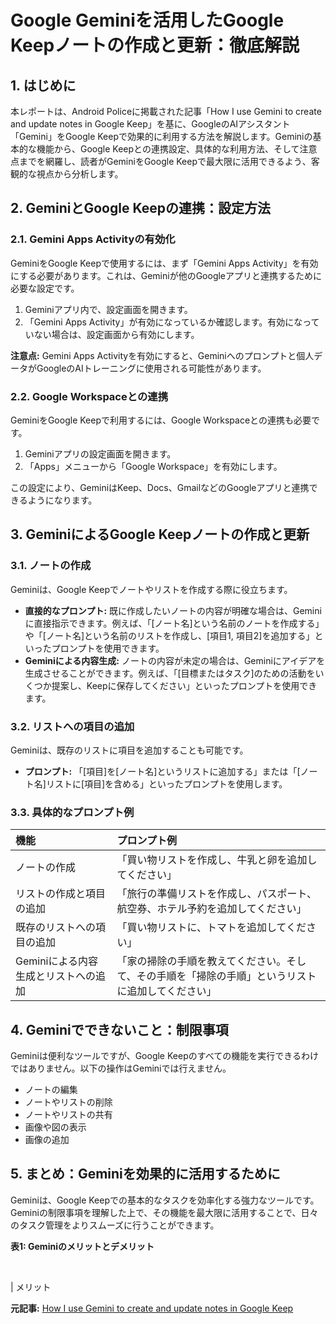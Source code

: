 # Google Geminiを活用したGoogle Keepノートの作成と更新：徹底解説

## 1. はじめに

本レポートは、Android Policeに掲載された記事「How I use Gemini to create and update notes in Google Keep」を基に、GoogleのAIアシスタント「Gemini」をGoogle Keepで効果的に利用する方法を解説します。Geminiの基本的な機能から、Google Keepとの連携設定、具体的な利用方法、そして注意点までを網羅し、読者がGeminiをGoogle Keepで最大限に活用できるよう、客観的な視点から分析します。

## 2. GeminiとGoogle Keepの連携：設定方法

### 2.1. Gemini Apps Activityの有効化

GeminiをGoogle Keepで使用するには、まず「Gemini Apps Activity」を有効にする必要があります。これは、Geminiが他のGoogleアプリと連携するために必要な設定です。

1. Geminiアプリ内で、設定画面を開きます。
2. 「Gemini Apps Activity」が有効になっているか確認します。有効になっていない場合は、設定画面から有効にします。

**注意点:** Gemini Apps Activityを有効にすると、Geminiへのプロンプトと個人データがGoogleのAIトレーニングに使用される可能性があります。

### 2.2. Google Workspaceとの連携

GeminiをGoogle Keepで利用するには、Google Workspaceとの連携も必要です。

1. Geminiアプリの設定画面を開きます。
2. 「Apps」メニューから「Google Workspace」を有効にします。

この設定により、GeminiはKeep、Docs、GmailなどのGoogleアプリと連携できるようになります。

## 3. GeminiによるGoogle Keepノートの作成と更新

### 3.1. ノートの作成

Geminiは、Google Keepでノートやリストを作成する際に役立ちます。

* **直接的なプロンプト:** 既に作成したいノートの内容が明確な場合は、Geminiに直接指示できます。例えば、「[ノート名]という名前のノートを作成する」や「[ノート名]という名前のリストを作成し、[項目1, 項目2]を追加する」といったプロンプトを使用できます。
* **Geminiによる内容生成:** ノートの内容が未定の場合は、Geminiにアイデアを生成させることができます。例えば、「[目標またはタスク]のための活動をいくつか提案し、Keepに保存してください」といったプロンプトを使用できます。

### 3.2. リストへの項目の追加

Geminiは、既存のリストに項目を追加することも可能です。

* **プロンプト:** 「[項目]を[ノート名]というリストに追加する」または「[ノート名]リストに[項目]を含める」といったプロンプトを使用します。

### 3.3. 具体的なプロンプト例

| 機能 | プロンプト例 |
| :----------------------------------- | :----------------------------------------------------------------------------------------------------------------------------------------- |
| ノートの作成 | 「買い物リストを作成し、牛乳と卵を追加してください」 |
| リストの作成と項目の追加 | 「旅行の準備リストを作成し、パスポート、航空券、ホテル予約を追加してください」 |
| 既存のリストへの項目の追加 | 「買い物リストに、トマトを追加してください」 |
| Geminiによる内容生成とリストへの追加 | 「家の掃除の手順を教えてください。そして、その手順を「掃除の手順」というリストに追加してください」 |

## 4. Geminiでできないこと：制限事項

Geminiは便利なツールですが、Google Keepのすべての機能を実行できるわけではありません。以下の操作はGeminiでは行えません。

* ノートの編集
* ノートやリストの削除
* ノートやリストの共有
* 画像や図の表示
* 画像の追加

## 5. まとめ：Geminiを効果的に活用するために

Geminiは、Google Keepでの基本的なタスクを効率化する強力なツールです。Geminiの制限事項を理解した上で、その機能を最大限に活用することで、日々のタスク管理をよりスムーズに行うことができます。

**表1: Geminiのメリットとデメリット**

<br>

| メリット 

**元記事:** [How I use Gemini to create and update notes in Google Keep](https://www.androidpolice.com/how-to-share-gemini-notes-with-google-keep/)
